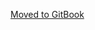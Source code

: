 [Moved to GitBook](https://app.gitbook.com/@unstoppable-domains/s/unstoppable-domains/domain-registry-essentials/reference)
